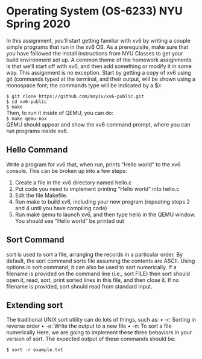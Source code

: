 # Operating System (OS-6233) NYU Spring 2020 

In this assignment, you’ll start getting familiar with xv6 by writing a couple simple programs that run in the xv6 OS.
As a prerequisite, make sure that you have followed the install instructions from NYU Classes to get your build
environment set up.
A common theme of the homework assignments is that we’ll start off with xv6, and then add something or modify it
in some way. This assignment is no exception. Start by getting a copy of xv6 using git (commands typed at the
terminal, and their output, will be shown using a monospace font; the commands type will be indicated by a $):

`$ git clone https://github.com/moyix/xv6-public.git`  
`$ cd xv6-public`  
`$ make`  
Then, to run it inside of QEMU, you can do:  
`$ make qemu-nox`  
QEMU should appear and show the xv6 command prompt, where you can run programs inside xv6.  

## Hello Command 
Write a program for xv6 that, when run, prints ”Hello world” to the xv6 console. This can be broken up into a few
steps:
1. Create a file in the xv6 directory named hello.c
2. Put code you need to implement printing ”Hello world” into hello.c
3. Edit the file Makefile.
4. Run make to build xv6, including your new program (repeating steps 2 and 4 until you have compiling code)
5. Run make qemu to launch xv6, and then type hello in the QEMU window. You should see ”Hello world” be
printed out

## Sort Command

sort is used to sort a file, arranging the records in a particular order. By default, the sort command sorts file assuming
the contents are ASCII. Using options in sort command, it can also be used to sort numerically. If a filename is
provided on the command line (i.e., sort FILE) then sort should open it, read, sort, print sorted lines in this file, and
then close it. If no filename is provided, sort should read from standard input.

## Extending sort 

The traditional UNIX sort utility can do lots of things, such as:
• -r: Sorting in reverse order
• -o: Write the output to a new file
• -n: To sort a file numerically
Here, we are going to implement these three behaviors in your version of sort. The expected output of these
commands should be:

`$ sort -r example.txt`


